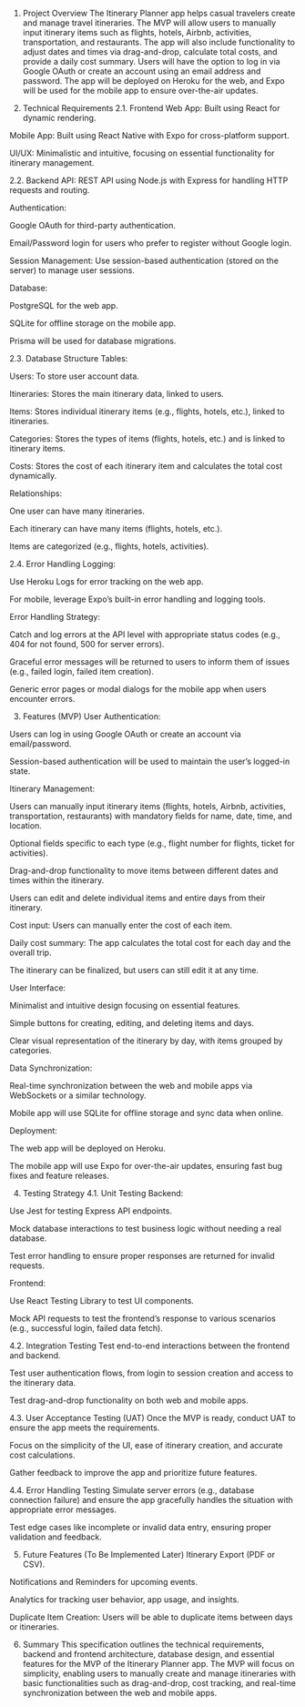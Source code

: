 1. Project Overview
The Itinerary Planner app helps casual travelers create and manage travel itineraries. The MVP will allow users to manually input itinerary items such as flights, hotels, Airbnb, activities, transportation, and restaurants. The app will also include functionality to adjust dates and times via drag-and-drop, calculate total costs, and provide a daily cost summary. Users will have the option to log in via Google OAuth or create an account using an email address and password. The app will be deployed on Heroku for the web, and Expo will be used for the mobile app to ensure over-the-air updates.

2. Technical Requirements
2.1. Frontend
Web App: Built using React for dynamic rendering.

Mobile App: Built using React Native with Expo for cross-platform support.

UI/UX: Minimalistic and intuitive, focusing on essential functionality for itinerary management.

2.2. Backend
API: REST API using Node.js with Express for handling HTTP requests and routing.

Authentication:

Google OAuth for third-party authentication.

Email/Password login for users who prefer to register without Google login.

Session Management: Use session-based authentication (stored on the server) to manage user sessions.

Database:

PostgreSQL for the web app.

SQLite for offline storage on the mobile app.

Prisma will be used for database migrations.

2.3. Database Structure
Tables:

Users: To store user account data.

Itineraries: Stores the main itinerary data, linked to users.

Items: Stores individual itinerary items (e.g., flights, hotels, etc.), linked to itineraries.

Categories: Stores the types of items (flights, hotels, etc.) and is linked to itinerary items.

Costs: Stores the cost of each itinerary item and calculates the total cost dynamically.

Relationships:

One user can have many itineraries.

Each itinerary can have many items (flights, hotels, etc.).

Items are categorized (e.g., flights, hotels, activities).

2.4. Error Handling
Logging:

Use Heroku Logs for error tracking on the web app.

For mobile, leverage Expo’s built-in error handling and logging tools.

Error Handling Strategy:

Catch and log errors at the API level with appropriate status codes (e.g., 404 for not found, 500 for server errors).

Graceful error messages will be returned to users to inform them of issues (e.g., failed login, failed item creation).

Generic error pages or modal dialogs for the mobile app when users encounter errors.

3. Features (MVP)
User Authentication:

Users can log in using Google OAuth or create an account via email/password.

Session-based authentication will be used to maintain the user’s logged-in state.

Itinerary Management:

Users can manually input itinerary items (flights, hotels, Airbnb, activities, transportation, restaurants) with mandatory fields for name, date, time, and location.

Optional fields specific to each type (e.g., flight number for flights, ticket for activities).

Drag-and-drop functionality to move items between different dates and times within the itinerary.

Users can edit and delete individual items and entire days from their itinerary.

Cost input: Users can manually enter the cost of each item.

Daily cost summary: The app calculates the total cost for each day and the overall trip.

The itinerary can be finalized, but users can still edit it at any time.

User Interface:

Minimalist and intuitive design focusing on essential features.

Simple buttons for creating, editing, and deleting items and days.

Clear visual representation of the itinerary by day, with items grouped by categories.

Data Synchronization:

Real-time synchronization between the web and mobile apps via WebSockets or a similar technology.

Mobile app will use SQLite for offline storage and sync data when online.

Deployment:

The web app will be deployed on Heroku.

The mobile app will use Expo for over-the-air updates, ensuring fast bug fixes and feature releases.

4. Testing Strategy
4.1. Unit Testing
Backend:

Use Jest for testing Express API endpoints.

Mock database interactions to test business logic without needing a real database.

Test error handling to ensure proper responses are returned for invalid requests.

Frontend:

Use React Testing Library to test UI components.

Mock API requests to test the frontend’s response to various scenarios (e.g., successful login, failed data fetch).

4.2. Integration Testing
Test end-to-end interactions between the frontend and backend.

Test user authentication flows, from login to session creation and access to the itinerary data.

Test drag-and-drop functionality on both web and mobile apps.

4.3. User Acceptance Testing (UAT)
Once the MVP is ready, conduct UAT to ensure the app meets the requirements.

Focus on the simplicity of the UI, ease of itinerary creation, and accurate cost calculations.

Gather feedback to improve the app and prioritize future features.

4.4. Error Handling Testing
Simulate server errors (e.g., database connection failure) and ensure the app gracefully handles the situation with appropriate error messages.

Test edge cases like incomplete or invalid data entry, ensuring proper validation and feedback.

5. Future Features (To Be Implemented Later)
Itinerary Export (PDF or CSV).

Notifications and Reminders for upcoming events.

Analytics for tracking user behavior, app usage, and insights.

Duplicate Item Creation: Users will be able to duplicate items between days or itineraries.

6. Summary
This specification outlines the technical requirements, backend and frontend architecture, database design, and essential features for the MVP of the Itinerary Planner app. The MVP will focus on simplicity, enabling users to manually create and manage itineraries with basic functionalities such as drag-and-drop, cost tracking, and real-time synchronization between the web and mobile apps.
